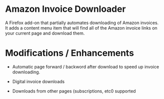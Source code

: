 # Amazon Invoice Downloader

A Firefox add-on that partially automates downloading of Amazon invoices.
It adds a content menu item that will find all of the Amazon invoice links on
your current page and download them.

# Modifications / Enhancements

- Automatic page forward / backword after download to speed up invoice downloading.

- Digital invoice downloads

- Downloads from other pages (subscriptions, etc0 supported

